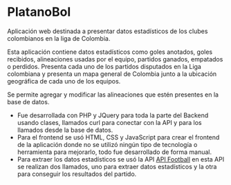 # PlatanoBol
Aplicación web destinada a presentar datos estadísticos de los clubes colombianos en la liga de Colombia.

Esta aplicación contiene datos estadísticos como goles anotados, goles recibidos, alineaciones usadas por el equipo, partidos ganados, empatados o perdidos. Presenta cada uno de los partidos disputados en la Liga colombiana y presenta un mapa general de Colombia junto a la ubicación geográfica de cada uno de los equipos.

Se permite agregar y modificar las alineaciones que estén presentes en la base de datos.

- Fue desarrollada con PHP y JQuery para toda la parte del Backend usando clases, llamados curl para conectar con la API y para los llamados desde la base de datos.
- Para el frontend se usó HTML, CSS y JavaScript para crear el frontend de la aplicación donde no se utilizó ningún tipo de tecnología o herramienta para mejorarlo, todo fue desarrollado de forma manual.
- Para extraer los datos estadísticos se usó la API [API Football](https://www.api-football.com/) en esta API se realizan dos llamados, uno para extraer datos estadísticos y la otra para conseguir los resultados del partido.
